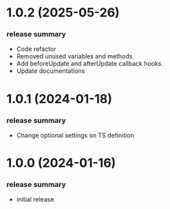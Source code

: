 <a name="1.0.2"></a>
# 1.0.2 (2025-05-26)

### release summary

- Code refactor
- Removed unused variables and methods.
- Add beforeUpdate and afterUpdate callback hooks.
- Update documentations

<a name="1.0.1"></a>
# 1.0.1 (2024-01-18)

### release summary

- Change optional settings on TS definition

<a name="1.0.0"></a>
# 1.0.0 (2024-01-16)

### release summary

- initial release
